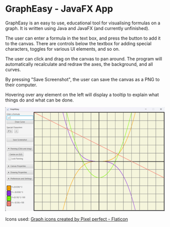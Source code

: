# GraphEasy - JavaFX App
GraphEasy is an easy to use, educational tool for visualising formulas on a graph. It is written using Java and JavaFX (and currently unfinished).

The user can enter a formula in the text box, and press the button to add it to the canvas. There are controls below the textbox for adding special characters, toggles for various UI elements, and so on.

The user can click and drag on the canvas to pan around. The program will automatically recalculate and redraw the axes, the background, and all curves.

By pressing "Save Screenshot", the user can save the canvas as a PNG to their computer.

Hovering over any element on the left will display a tooltip to explain what things do and what can be done.

![My Image](data-display-demo/src/main/resources/gitHubImage.png)

Icons used:
<a href="https://www.flaticon.com/free-icons/graph" title="graph icons">Graph icons created by Pixel perfect - Flaticon</a>
